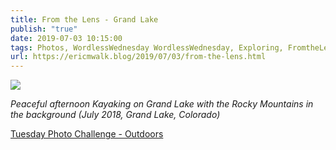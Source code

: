 ```yaml
---
title: From the Lens - Grand Lake
publish: "true"
date: 2019-07-03 10:15:00
tags: Photos, WordlessWednesday WordlessWednesday, Exploring, FromtheLens
url: https://ericmwalk.blog/2019/07/03/from-the-lens.html
---
```


![](https://ericmwalk.blog/uploads/2021/a37e9c19b0.jpg)

*Peaceful afternoon Kayaking on Grand Lake with the Rocky Mountains in the background (July 2018, Grand Lake, Colorado)*

<a href="https://dutchgoesthephoto.net/2019/07/02/tuesday-photo-challenge-outdoors/">Tuesday Photo Challenge - Outdoors</a>